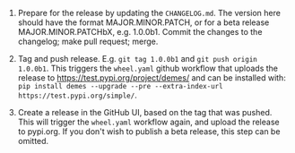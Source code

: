 1. Prepare for the release by updating the `CHANGELOG.md`. The version here
should have the format MAJOR.MINOR.PATCH, or for a beta release
MAJOR.MINOR.PATCHbX, e.g. 1.0.0b1. Commit the changes to the changelog;
make pull request; merge.

2. Tag and push release. E.g. `git tag 1.0.0b1` and `git push origin 1.0.0b1`.
This triggers the `wheel.yaml` github workflow that uploads
the release to https://test.pypi.org/project/demes/ and can be
installed with:
`pip install demes --upgrade --pre --extra-index-url https://test.pypi.org/simple/`.

3. Create a release in the GitHub UI, based on the tag that was pushed.
This will trigger the `wheel.yaml` workflow again, and upload the release
to pypi.org. If you don't wish to publish a beta release, this step can
be omitted.
